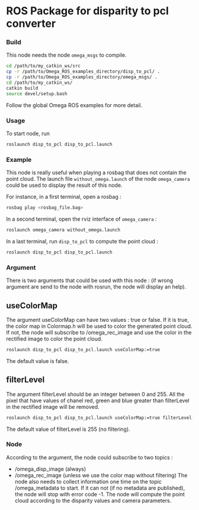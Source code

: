 # ROS Package for disparity to pcl converter
### Build 
This node needs the node ``omega_msgs`` to compile.
```sh
cd /path/to/my_catkin_ws/src 
cp -r /path/to/Omega_ROS_examples_directory/disp_to_pcl/ .
cp -r /path/to/Omega_ROS_examples_directory/omega_msgs/ .
cd /path/to/my_catkin_ws/
catkin build
source devel/setup.bash
```
Follow the global Omega ROS examples for more detail.

### Usage
To start node, run
```sh
roslaunch disp_to_pcl disp_to_pcl.launch
```

### Example
This node is really useful when playing a rosbag that does not contain the point cloud.
The launch file ``without_omega.launch`` of the node ``omega_camera`` could be used to display the result of this node.

For instance, in a first terminal, open a rosbag :
```sh
rosbag play <rosbag_file.bag>
```

In a second terminal, open the rviz interface of ``omega_camera`` :
```sh
roslaunch omega_camera without_omega.launch
```

In a last terminal, run ``disp_to_pcl`` to compute the point cloud :
```sh
roslaunch disp_to_pcl disp_to_pcl.launch
```

### Argument
There is two arguments that could be used with this node :
(if wrong argument are send to the node with rosrun, the node will display an help).

## useColorMap
The argument useColorMap can have two values : true or false.
If it is true, the color map in Colormap.h will be used to color the generated point cloud.
If not, the node will subscribe to /omega_rec_image and use the color in the rectified image to color the point cloud.
```sh
roslaunch disp_to_pcl disp_to_pcl.launch useColorMap:=true
```
The default value is false.

## filterLevel
The argument filterLevel should be an integer between 0 and 255.
All the pixel that have values of chanel red, green and blue greater than filterLevel in the rectified image will be removed.
```sh
roslaunch disp_to_pcl disp_to_pcl.launch useColorMap:=true filterLevel:=250
```
The default value of filterLevel is 255 (no filtering).

### Node
According to the argument, the node could subscribe to two topics :
- /omega_disp_image (always)
- /omega_rec_image (unless we use the color map without filtering)
The node also needs to collect information one time on the topic /omega_metadata to start.
If it can not (if no metadata are published), the node will stop with error code -1.
The node will compute the point cloud according to the disparity values and camera parameters.